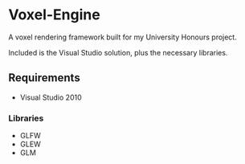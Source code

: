 # Voxel-Engine

A voxel rendering framework built for my University Honours project.

Included is the Visual Studio solution, plus the necessary libraries.

## Requirements

* Visual Studio 2010

### Libraries
* GLFW
* GLEW
* GLM
